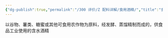 ```yaml
---
{"dg-publish":true,"permalink":"/300 评价/Z 配料详解/食用酒精/","title":"食用酒精","created":"2023-04-29T22:57:37.058+08:00","updated":"2024-01-12T12:04:03.823+08:00"}
---
```



以谷物、薯类、糖蜜或其他可食用农作物为原料，经发酵、蒸馏精制而成的，供食品工业使用的含水酒精